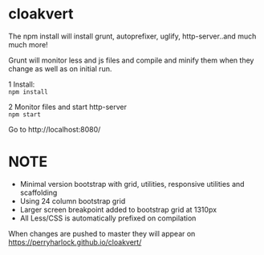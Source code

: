 # cloakvert  

The npm install will install grunt, autoprefixer, uglify, http-server..and much much more!  

Grunt will monitor less and js files and compile and minify them when they change as well as on initial run.

1 Install:  
`npm install`

2 Monitor files and start http-server  
`npm start`  

Go to http://localhost:8080/


NOTE
====

- Minimal version bootstrap with grid, utilities, responsive utilities and scaffolding
- Using 24 column bootstrap grid
- Larger screen breakpoint added to bootstrap grid at 1310px
- All Less/CSS is automatically prefixed on compilation  

When changes are pushed to master they will appear on  
https://perryharlock.github.io/cloakvert/
